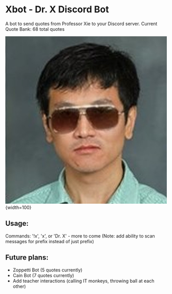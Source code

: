 # Xbot - Dr. X Discord Bot

A bot to send quotes from Professor Xie to your Discord server.
Current Quote Bank: 68 total quotes

![Xbot PFP](Xpfp.png){width=100}

## Usage:

Commands: '!x', 'x', or 'Dr. X' - more to come
(Note: add ability to scan messages for prefix instead of just prefix)

## Future plans:

- Zoppetti Bot (5 quotes currently)
- Cain Bot (7 quotes currently)
- Add teacher interactions (calling IT monkeys, throwing ball at each other)
